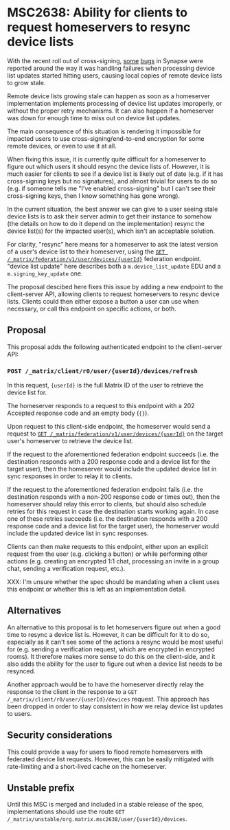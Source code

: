# MSC2638: Ability for clients to request homeservers to resync device lists

With the recent roll out of cross-signing,
[some](https://github.com/matrix-org/synapse/issues/7418)
[bugs](https://github.com/matrix-org/synapse/issues/7504) in Synapse were
reported around the way it was handling failures when processing device list
updates started hitting users, causing local copies of remote device lists to
grow stale.

Remote device lists growing stale can happen as soon as a homeserver
implementation implements processing of device list updates improperly, or
without the proper retry mechanisms. It can also happen if a homeserver was down
for enough time to miss out on device list updates.

The main consequence of this situation is rendering it impossible for impacted
users to use cross-signing/end-to-end encryption for some remote devices, or
even to use it at all.

When fixing this issue, it is currently quite difficult for a homeserver to
figure out which users it should resync the device lists of. However, it is much
easier for clients to see if a device list is likely out of date (e.g. if it has
cross-signing keys but no signatures), and almost trivial for users to do so
(e.g. if someone tells me "I've enabled cross-signing" but I can't see their
cross-signing keys, then I know something has gone wrong).

In the current situation, the best answer we can give to a user seeing stale
device lists is to ask their server admin to get their instance to somehow (the
details on how to do it depend on the implementation) resync the device list(s)
for the impacted user(s), which isn't an acceptable solution.

For clarity, "resync" here means for a homeserver to ask the latest version of a
user's device list to their homeserver, using the [`GET
/_matrix/federation/v1/user/devices/{userId}`](https://matrix.org/docs/spec/server_server/latest#get-matrix-federation-v1-user-devices-userid)
federation endpoint. "device list update" here describes both a
`m.device_list_update` EDU and a `m.signing_key_update` one.

The proposal descibed here fixes this issue by adding a new endpoint to the
client-server API, allowing clients to request homeservers to resync device
lists. Clients could then either expose a button a user can use when necessary,
or call this endpoint on specific actions, or both.

## Proposal

This proposal adds the following authenticated endpoint to the client-server API:

### `POST /_matrix/client/r0/user/{userId}/devices/refresh`

In this request, `{userId}` is the full Matrix ID of the user to retrieve the
device list for.

The homeserver responds to a request to this endpoint with a 202 Accepted
response code and an empty body (`{}`).

Upon request to this client-side endpoint, the homeserver would send a request
to [`GET
/_matrix/federation/v1/user/devices/{userId}`](https://matrix.org/docs/spec/server_server/latest#get-matrix-federation-v1-user-devices-userid)
on the target user's homeserver to retrieve the device list.

If the request to the aforementioned federation endpoint succeeds (i.e. the
destination responds with a 200 response code and a device list for the target
user), then the homeserver would include the updated device list in sync
responses in order to relay it to clients.

If the request to the aforementioned federation endpoint fails (i.e. the
destination responds with a non-200 response code or times out), then the
homeserver should relay this error to clients, but should also schedule retries
for this request in case the destination starts working again. In case one of
these retries succeeds (i.e. the destination responds with a 200 response code
and a device list for the target user), the homeserver would include the updated
device list in sync responses.

Clients can then make requests to this endpoint, either upon an explicit
request from the user (e.g. clicking a button) or while performing other actions
(e.g. creating an encrypted 1:1 chat, processing an invite in a group chat,
sending a verification request, etc.).

XXX: I'm unsure whether the spec should be mandating when a client uses this
endpoint or whether this is left as an implementation detail.


## Alternatives

An alternative to this proposal is to let homeservers figure out when a good
time to resync a device list is. However, it can be difficult for it to do so,
especially as it can't see some of the actions a resync would be most useful for
(e.g. sending a verification request, which are encrypted in encrypted rooms).
It therefore makes more sense to do this on the client-side, and it also adds
the ability for the user to figure out when a device list needs to be resynced.

Another approach would be to have the homeserver directly relay the response to
the client in the response to a `GET /_matrix/client/r0/user/{userId}/devices`
request. This approach has been dropped in order to stay consistent in how we
relay device list updates to users.


## Security considerations

This could provide a way for users to flood remote homeservers with federated
device list requests. However, this can be easily mitigated with rate-limiting
and a short-lived cache on the homeserver.


## Unstable prefix

Until this MSC is merged and included in a stable release of the spec,
implementations should use the route
`GET /_matrix/unstable/org.matrix.msc2638/user/{userId}/devices`.
